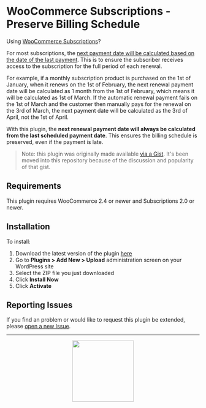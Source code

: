 # WooCommerce Subscriptions - Preserve Billing Schedule

Using [WooCommerce Subscriptions](https://woocommerce.com/products/woocommerce-subscriptions/)?

For most subscriptions, the [next payment date will be calculated based on the date of the last payment](https://docs.woocommerce.com/document/subscriptions/renewal-process/#next-payment-date-calculation). This is to ensure the subscriber receives access to the subscription for the full period of each renewal.

For example, if a monthly subscription product is purchased on the 1st of January, when it renews on the 1st of February, the next renewal payment date will be calculated as 1 month from the 1st of February, which means it will be calculated as 1st of March. If the automatic renewal payment fails on the 1st of March and the customer then manually pays for the renewal on the 3rd of March, the next payment date will be calculated as the 3rd of April, not the 1st of April.

With this plugin, the **next renewal payment date will always be calculated from the last scheduled payment date**. This ensures the billing schedule is preserved, even if the payment is late.

> Note: this plugin was originally made available [via a Gist](https://gist.github.com/thenbrent/7a99fe32fd834c1a98fa46d74700367a). It's been moved into this repository because of the discussion and popularity of that gist.

## Requirements

This plugin requires WooCommerce 2.4 or newer and Subscriptions 2.0 or newer.

## Installation

To install:

1. Download the latest version of the plugin [here](https://github.com/Prospress/woocommerce-subscriptions-preserve-billing-schedule/archive/master.zip)
1. Go to **Plugins > Add New > Upload** administration screen on your WordPress site
1. Select the ZIP file you just downloaded
1. Click **Install Now**
1. Click **Activate**

## Reporting Issues

If you find an problem or would like to request this plugin be extended, please [open a new Issue](https://github.com/Prospress/woocommerce-subscriptions-preserve-billing-schedule/issues/new).

---

<p align="center">
	<a href="https://prospress.com/">
		<img src="https://cloud.githubusercontent.com/assets/235523/11986380/bb6a0958-a983-11e5-8e9b-b9781d37c64a.png" width="160">
	</a>
</p>